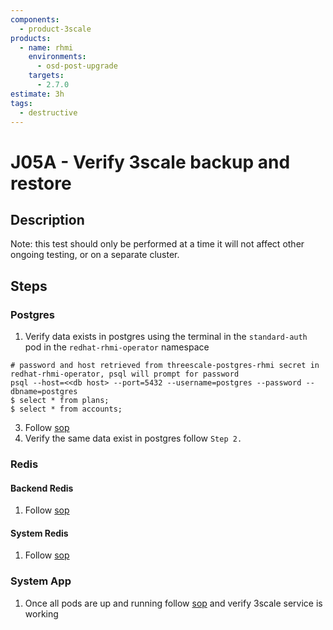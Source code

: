 ```yaml
---
components:
  - product-3scale
products:
  - name: rhmi
    environments:
      - osd-post-upgrade
    targets:
      - 2.7.0
estimate: 3h
tags:
  - destructive
---
```


# J05A - Verify 3scale backup and restore

## Description

Note: this test should only be performed at a time it will not affect other ongoing testing, or on a separate cluster.

## Steps

### Postgres

1. Verify data exists in postgres using the terminal in the `standard-auth` pod in the `redhat-rhmi-operator` namespace

```
# password and host retrieved from threescale-postgres-rhmi secret in redhat-rhmi-operator, psql will prompt for password
psql --host=<<db host> --port=5432 --username=postgres --password --dbname=postgres
$ select * from plans;
$ select * from accounts;
```

3. Follow [sop](https://github.com/RHCloudServices/integreatly-help/blob/master/sops/2.x/backup_restore/3scale_backup.md#postgres)
4. Verify the same data exist in postgres follow `Step 2.`

### Redis

#### Backend Redis

1. Follow [sop](https://github.com/RHCloudServices/integreatly-help/blob/master/sops/2.x/backup_restore/3scale_backup.md#backend-redis)

#### System Redis

1. Follow [sop](https://github.com/RHCloudServices/integreatly-help/blob/master/sops/2.x/backup_restore/3scale_backup.md#system-redis)

### System App

1. Once all pods are up and running follow [sop](https://github.com/RHCloudServices/integreatly-help/blob/master/sops/2.x/backup_restore/3scale_backup.md#system-app) and verify 3scale service is working
